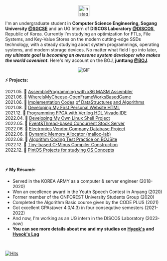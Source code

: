 <p align="center">
<br/>
<a href="https://www.instagram.com/hyeok_travel">
  <img alt="Instagram" width="35px" src="https://cdn-icons-png.flaticon.com/512/1384/1384015.png" />
</a>  
</p>

I'm an undergraduate student in **Computer Science Engineering, Sogang University [@SGCSE](https://cs.sogang.ac.kr/cs/index_new.html)** and an UG Intern of **DISCOS Laboratory [@DISCOS](http://discos.sogang.ac.kr/)**, Republic of Korea. Currently I'm studying an optimization for FTLs, File Systems, and Key-Value Stores on the modern cutting-edge SSDs technology, with a steady studying about system programmings, operating systems, and modern storage devices. No matter what field I go into later, **_my ultimate goal is becoming an awesome system developer who makes the world covenient_**. Here's my account on the BOJ, **junttang [@BOJ](https://www.acmicpc.net/user/junttang)**.

<p align="center">
<img align="center" alt="GIF" src="https://media1.giphy.com/media/3oKIPnAiaMCws8nOsE/giphy.gif?cid=ecf05e47fp2kwa76abo0wt1esa90i735t2frr1xxxe5bcc23&rid=giphy.gif&ct=g" />
</p>

<p align="center">
<!--  <img alig src="https://github-profile-trophy.vercel.app/?username=junttang&column=6&rank=SSS,SS,S,AAA,AA,A,B,C" /> -->
</p>


**:zap: Projects:**

<!--START_SECTION:activity-->
2021.05. 💪 [AssemblyProgramming with x86 MASM Assembler](https://github.com/junttang/AssemblyProgrammingAssign) <br>
2021.06. 💪 [WhereIsMyCheese-OpenFrameWorksBasedGame](https://github.com/junttang/Comsil1-Final-Project/blob/master/ofApp.cpp) <br>
2021.06. 💪 [Implementation Codes](https://github.com/junttang/DataStructuresPractice) [of DataStructures](https://github.com/junttang/BasicDataStructures) [and Algorithms](https://github.com/junttang/AlgorithmDesignAnalysis) <br/>
2021.08. 💪 [Developing My First Personal Website HTML](https://github.com/junttang/MyPersonalWebHDML) <br>
2021.12. 💪 [Programming FPGA with Verilog HDL Vivado IDE](https://github.com/junttang/ProgrammingFPGA) <br>
2022.04. 💪 [Developing My Own Linux Shell Project](https://github.com/junttang/MyShellProject) <br>
2022.05. 💪 [Event&Thread-based Concurrent Stock Server](https://github.com/junttang/ConcurrentServerProject) <br>
2022.06. 💪 [Electronics Vendor Company Database Project](https://github.com/junttang/ElecVendorCompDatabase) <br>
2022.06. 💪 [Dynamic Memory Allocator (malloc-lab)](https://github.com/junttang/DynamicMemoryAllocator) <br>
2022.08. 💪 [Algorithm Coding Test Practice on BOJSite](https://github.com/junttang/BOJ-Algorithm-Practice) <br>
2022.12. 💪 [Tiny-based C-Minus Compiler Construction](https://github.com/junttang/TinyBasedC-Compiler) <br>
2022.12. 💪 [PintOS Projects for studying OS Concepts](https://github.com/junttang/PintOSprojects) <br>
<!--END_SECTION:activity-->
<br/>


**:zap: My Résumé:**
<!--START_SECTION:Resume-->
- Served in the KOREA ARMY as a computer & server engineer (2018-2020)<br/>
- Won an excellence award in the Youth Speech Contest in Anyang (2020)<br/>
- Former member of the ONFOREST University Students Group (2020)<br/>
- Completed the Algorithm Basic course given by the CODE PLUS (2021)<br/>
- Got excellent GPAs(over 4.0/4.3) in four consequtive semesters (2021-2022)<br/>
- And now, I'm working as an UG intern in the DISCOS Laboratory (2023-_now_)<br/>
- **You can see more details about me and my studies on [Hyeok's](https://junttang.github.io/MyPersonalWebHDML/) and [Hyeok's Log](https://velog.io/@junttang)**
<!--END_SECTION:Resume-->
<br/>

[![Hits](https://hits.seeyoufarm.com/api/count/incr/badge.svg?url=https%3A%2F%2Fgithub.com%2Fjunttang&count_bg=%23FFF35E&title_bg=%23555555&icon=redhat.svg&icon_color=%23FFFFFF&title=Visitors&edge_flat=false)](https://hits.seeyoufarm.com)
